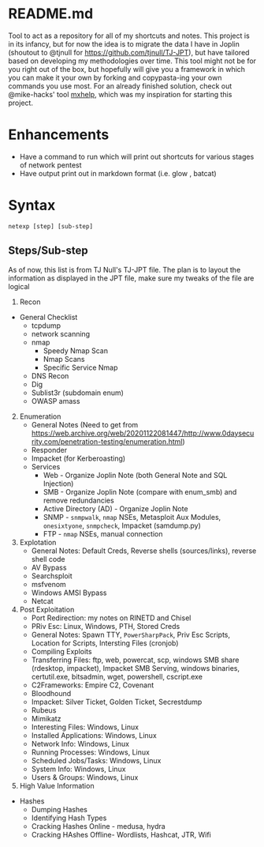 # README.md
Tool to act as a repository for all of my shortcuts and notes.  This project is in its infancy, but for now the idea is to migrate the data I have in Joplin (shoutout to @tjnull for https://github.com/tjnull/TJ-JPT), but have tailored based on developing my methodologies over time.  This tool might not be for you right out of the box, but hopefully will give you a framework in which you can make it your own by forking and copypasta-ing your own commands you use most. For an already finished solution, check out @mike-hacks' tool [mxhelp](https://github.com/mikes-hacks/mxhelp), which was my inspiration for starting this project.

# Enhancements
- Have a command to run which will print out shortcuts for various stages of network pentest
- Have output print out in markdown format (i.e. glow , batcat)

# Syntax
`netexp [step] [sub-step]`

## Steps/Sub-step
As of now, this list is from TJ Null's TJ-JPT file. The plan is to layout the information as displayed in the JPT file, make sure my tweaks of the file are logical
1. Recon
- General Checklist
	- tcpdump
	- network scanning
	- nmap
		- Speedy Nmap Scan
		- Nmap Scans
		- Specific Service Nmap
	- DNS Recon
	- Dig
	- Sublist3r (subdomain enum)
	- OWASP amass
2. Enumeration
	- General Notes (Need to get from https://web.archive.org/web/20201122081447/http://www.0daysecurity.com/penetration-testing/enumeration.html)
	- Responder
	- Impacket (for Kerberoasting)
	- Services
		- Web - Organize Joplin Note (both General Note and SQL Injection)
		- SMB - Organize Joplin Note (compare with enum_smb) and remove redundancies
		- Active Directory (AD) - Organize Joplin Note
		- SNMP - `snmpwalk`, `nmap` NSEs, Metasploit Aux Modules, `onesixtyone`, `snmpcheck`, Impacket (samdump.py)
		- FTP - `nmap` NSEs, manual connection
3. Explotation
	- General Notes: Default Creds, Reverse shells (sources/links), reverse shell code
	- AV Bypass
	- Searchsploit
	- msfvenom
	- Windows AMSI Bypass
	- Netcat
4. Post Exploitation
	- Port Redirection: my notes on RINETD and Chisel
	- PRiv Esc: Linux, Windows, PTH, Stored Creds
	- General Notes: Spawn TTY, `PowerSharpPack`, Priv Esc Scripts, Location for Scripts, Intersting Files (cronjob)
	- Compiling Exploits
	- Transferring Files: ftp, web, powercat, scp, windows SMB share (rdesktop, impacket), Impacket SMB Serving, windows binaries, certutil.exe, bitsadmin, wget, powershell, cscript.exe
	- C2Frameworks: Empire C2, Covenant
	- Bloodhound
	- Impacket: Silver Ticket, Golden Ticket, Secrestdump
	- Rubeus
	- Mimikatz
	- Interesting Files: Windows, Linux
	- Installed Applications: Windows, Linux
	- Network Info: Windows, Linux
	- Running Processes: Windows, Linux
	- Scheduled Jobs/Tasks: Windows, Linux
	- System Info: Windows, Linux
	- Users & Groups: Windows, Linux
5. High Value Information
- Hashes
	- Dumping Hashes
	- Identifying Hash Types
	- Cracking Hashes Online - medusa, hydra
	- Cracking HAshes Offline- Wordlists, Hashcat, JTR, Wifi
